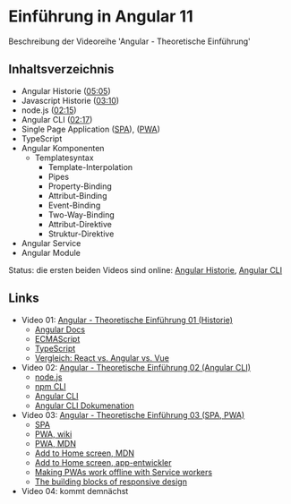 # Einführung in Angular 11

Beschreibung der Videoreihe 'Angular - Theoretische Einführung'

## Inhaltsverzeichnis

*  Angular Historie ([05:05](https://youtu.be/fYrFEIoWgqM?t=125))
*  Javascript Historie ([03:10](https://youtu.be/fYrFEIoWgqM?t=190))
*  node.js ([02:15](https://youtu.be/xYxAyjoPcoA?t=15))
*  Angular CLI ([02:17](https://youtu.be/xYxAyjoPcoA?t=137))
*  Single Page Application ([SPA](https://youtu.be/a6zg3_tOzWk?t=15)), ([PWA](https://youtu.be/a6zg3_tOzWk?t=173))
*  TypeScript
*  Angular Komponenten
   *  Templatesyntax
      *  Template-Interpolation
      *  Pipes
      *  Property-Binding 
      *  Attribut-Binding
      *  Event-Binding
      *  Two-Way-Binding
      *  Attribut-Direktive 
      *  Struktur-Direktive 
*  Angular Service
*  Angular Module

Status: die ersten beiden Videos sind online: [Angular Historie](https://www.youtube.com/watch?v=fYrFEIoWgqM), [Angular CLI](https://www.youtube.com/watch?v=xYxAyjoPcoA)

## Links

*  Video 01: [Angular - Theoretische Einführung 01 (Historie)](https://www.youtube.com/watch?v=fYrFEIoWgqM)
   *  [Angular Docs](https://angular.io/docs)
   *  [ECMAScript](https://www.ecma-international.org/publications-and-standards/standards/)
   *  [TypeScript](https://www.typescriptlang.org/)
   *  [Vergleich: React vs. Angular vs. Vue](https://academind.com/tutorials/angular-vs-react-vs-vue-my-thoughts/)
*  Video 02: [Angular - Theoretische Einführung 02 (Angular CLI)](https://www.youtube.com/watch?v=xYxAyjoPcoA)
   *  [node.js](https://nodejs.org/de/)
   *  [npm CLI](https://docs.npmjs.com/cli/v7/commands/npm)
   *  [Angular CLI](https://cli.angular.io/)
   *  [Angular CLI Dokumenation](https://angular.io/cli)
*  Video 03: [Angular - Theoretische Einführung 03 (SPA, PWA)](https://youtu.be/a6zg3_tOzWk)
   *  [SPA](https://de.wikipedia.org/wiki/Single-Page-Webanwendung)
   *  [PWA, wiki](https://de.wikipedia.org/wiki/Progressive_Web_App)
   *  [PWA, MDN](https://developer.mozilla.org/en-US/docs/Web/Progressive_web_apps)
   *  [Add to Home screen, MDN](https://developer.mozilla.org/en-US/docs/Web/Progressive_web_apps/Add_to_home_screen)
   *  [Add to Home screen, app-entwickler](https://app-entwickler-verzeichnis.de/app-news/13-programmierung-a-developer-tools/637-add-to-homescreen-progressive-web-apps-vorteile-und-nachteile)
   *  [Making PWAs work offline with Service workers](https://developer.mozilla.org/en-US/docs/Web/Progressive_web_apps/Offline_Service_workers)
   *  [The building blocks of responsive design](https://developer.mozilla.org/en-US/docs/Web/Progressive_web_apps/Responsive/responsive_design_building_blocks)
*  Video 04: kommt demnächst
